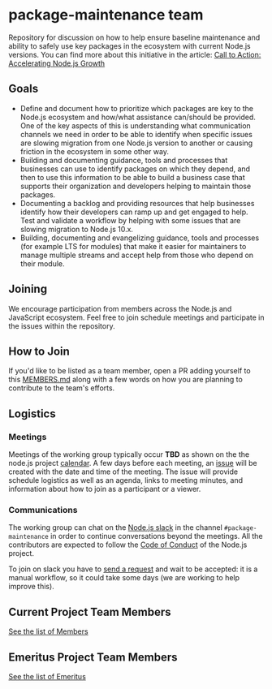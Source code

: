 # package-maintenance team

Repository for discussion on how to help ensure baseline
maintenance and ability to safely use key packages in the
ecosystem with current Node.js versions. You can find more
about this initiative in the article:
[Call to Action: Accelerating Node.js Growth](https://medium.com/@nodejs/call-to-action-accelerating-node-js-growth-e4862bee2919)

## Goals

* Define and document how to prioritize which packages are key to the
  Node.js ecosystem and how/what assistance can/should be provided.
  One of the key aspects of this is understanding what communication
  channels we need in order to be able to identify when specific
  issues are slowing migration from one Node.js version to another
  or causing friction in the ecosystem in some other way.
* Building and documenting guidance, tools and processes that
  businesses can use to identify packages on which they depend,
  and then to use this information to be able to build a business
  case that supports their organization and developers helping to
  maintain those packages.
* Documenting a backlog and providing resources that help
  businesses identify how their developers can ramp up and
  get engaged to help. Test and validate a workflow by helping
  with some issues that are slowing migration to Node.js 10.x.
* Building, documenting and evangelizing guidance, tools and
  processes (for example LTS for modules)
  that make it easier for maintainers to manage multiple
  streams and accept help from those who depend on their module.

## Joining

We encourage participation from members across the Node.js and JavaScript
ecosystem. Feel free to join schedule meetings and participate
in the issues within the repository. 

## How to Join

If you'd like to be listed as a team member, open a PR adding yourself
to this [MEMBERS.md](MEMBERS.md) along with a few words on how you are planning
to contribute to the team's efforts.

## Logistics

### Meetings

Meetings of the working group typically occur **TBD** as shown on the
the node.js project [calendar](https://nodejs.org/calendar).
A few days before each meeting, an
[issue](https://github.com/nodejs/package-maintenance/issues)
will be created with the date and time of the meeting.
The issue will provide schedule logistics as well as
an agenda, links to meeting minutes, and
information about how to join as a participant or a viewer.

### Communications

The working group can chat on the [Node.js slack](https://node-js.slack.com/)
in the channel `#package-maintenance` in order to continue conversations beyond the meetings.
All the contributors are expected to follow the [Code of Conduct](https://github.com/nodejs/admin/blob/master/CODE_OF_CONDUCT.md)
of the Node.js project.

To join on slack you have to [send a request](https://www.nodeslackers.com/) and wait
to be accepted: it is a manual workflow, so it could take some days (we are working to help improve this).

## Current Project Team Members

[See the list of Members](./MEMBERS.md)

## Emeritus Project Team Members

[See the list of Emeritus](./EMERITUS.md)
